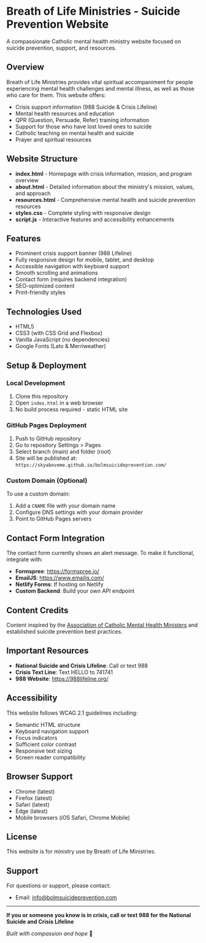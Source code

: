 # Breath of Life Ministries - Suicide Prevention Website

A compassionate Catholic mental health ministry website focused on suicide prevention, support, and resources.

## Overview

Breath of Life Ministries provides vital spiritual accompaniment for people experiencing mental health challenges and mental illness, as well as those who care for them. This website offers:

- Crisis support information (988 Suicide & Crisis Lifeline)
- Mental health resources and education
- QPR (Question, Persuade, Refer) training information
- Support for those who have lost loved ones to suicide
- Catholic teaching on mental health and suicide
- Prayer and spiritual resources

## Website Structure

- **index.html** - Homepage with crisis information, mission, and program overview
- **about.html** - Detailed information about the ministry's mission, values, and approach
- **resources.html** - Comprehensive mental health and suicide prevention resources
- **styles.css** - Complete styling with responsive design
- **script.js** - Interactive features and accessibility enhancements

## Features

- Prominent crisis support banner (988 Lifeline)
- Fully responsive design for mobile, tablet, and desktop
- Accessible navigation with keyboard support
- Smooth scrolling and animations
- Contact form (requires backend integration)
- SEO-optimized content
- Print-friendly styles

## Technologies Used

- HTML5
- CSS3 (with CSS Grid and Flexbox)
- Vanilla JavaScript (no dependencies)
- Google Fonts (Lato & Merriweather)

## Setup & Deployment

### Local Development

1. Clone this repository
2. Open `index.html` in a web browser
3. No build process required - static HTML site

### GitHub Pages Deployment

1. Push to GitHub repository
2. Go to repository Settings > Pages
3. Select branch (main) and folder (root)
4. Site will be published at: `https://skyaboveme.github.io/bolmsuicideprevention.com/`

### Custom Domain (Optional)

To use a custom domain:
1. Add a `CNAME` file with your domain name
2. Configure DNS settings with your domain provider
3. Point to GitHub Pages servers

## Contact Form Integration

The contact form currently shows an alert message. To make it functional, integrate with:

- **Formspree**: https://formspree.io/
- **EmailJS**: https://www.emailjs.com/
- **Netlify Forms**: If hosting on Netlify
- **Custom Backend**: Build your own API endpoint

## Content Credits

Content inspired by the [Association of Catholic Mental Health Ministers](https://catholicmhm.org/) and established suicide prevention best practices.

## Important Resources

- **National Suicide and Crisis Lifeline**: Call or text 988
- **Crisis Text Line**: Text HELLO to 741741
- **988 Website**: https://988lifeline.org/

## Accessibility

This website follows WCAG 2.1 guidelines including:
- Semantic HTML structure
- Keyboard navigation support
- Focus indicators
- Sufficient color contrast
- Responsive text sizing
- Screen reader compatibility

## Browser Support

- Chrome (latest)
- Firefox (latest)
- Safari (latest)
- Edge (latest)
- Mobile browsers (iOS Safari, Chrome Mobile)

## License

This website is for ministry use by Breath of Life Ministries.

## Support

For questions or support, please contact:
- Email: info@bolmsuicideprevention.com

---

**If you or someone you know is in crisis, call or text 988 for the National Suicide and Crisis Lifeline**

*Built with compassion and hope* 🙏
